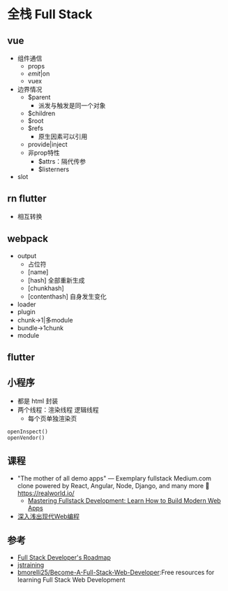 # 全栈 Full Stack

## vue

* 组件通信
  - props
  - $emit|$on
  - vuex
* 边界情况
  - $parent
    + 派发与触发是同一个对象
  - $children
  - $root
  - $refs
    + 原生因素可以引用
  - provide|inject
  - 非prop特性
    + $attrs：隔代传参
    + $listerners
* slot

## rn flutter

* 相互转换

## webpack

* output
  - 占位符
  - [name]
  - [hash] 全部重新生成
  - [chunkhash]
  - [contenthash] 自身发生变化
* loader
* plugin
* chunk->1|多module
* bundle->1chunk
* module

## flutter

## 小程序

* 都是 html 封装
* 两个线程：渲染线程 逻辑线程
  - 每个页单独渲染页

```
openInspect()
openVendor()
```

## 课程

* [](https://github.com/gothinkster/realworld) "The mother of all demo apps" — Exemplary fullstack Medium.com clone powered by React, Angular, Node, Django, and many more 🏅 <https://realworld.io/>
  - [Mastering Fullstack Development: Learn How to Build Modern Web Apps](https://thinkster.io/tutorials/fullstack)
* [深入浅出现代Web编程](https://fullstackopen.com/zh)

## 参考

* [Full Stack Developer's Roadmap](https://dev.to/ender_minyard/full-stack-developer-s-roadmap-2k12)
* [jstraining](https://github.com/ruanyf/jstraining)
* [bmorelli25/Become-A-Full-Stack-Web-Developer](https://github.com/bmorelli25/Become-A-Full-Stack-Web-Developer):Free resources for learning Full Stack Web Development
